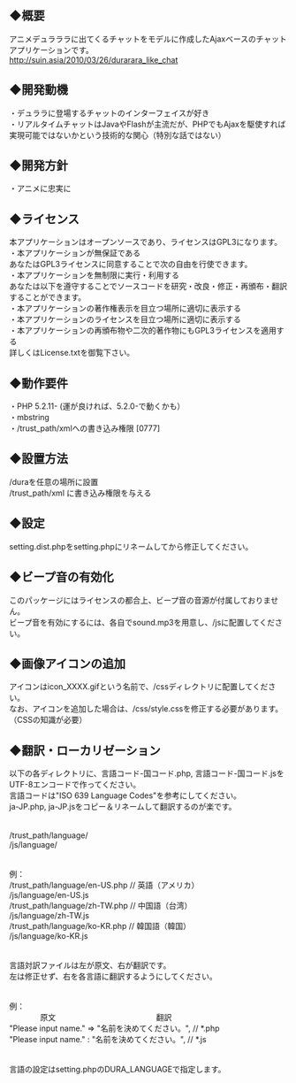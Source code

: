 ## ◆概要

アニメデュラララに出てくるチャットをモデルに作成したAjaxベースのチャットアプリケーションです。  
http://suin.asia/2010/03/26/durarara_like_chat  


## ◆開発動機

・デュララに登場するチャットのインターフェイスが好き  
・リアルタイムチャットはJavaやFlashが主流だが、PHPでもAjaxを駆使すれば実現可能ではないかという技術的な関心（特別な話ではない）  


## ◆開発方針

・アニメに忠実に  


## ◆ライセンス

本アプリケーションはオープンソースであり、ライセンスはGPL3になります。  
・本アプリケーションが無保証である  
あなたはGPL3ライセンスに同意することで次の自由を行使できます。  
・本アプリケーションを無制限に実行・利用する  
あなたは以下を遵守することでソースコードを研究・改良・修正・再頒布・翻訳することができます。  
・本アプリケーションの著作権表示を目立つ場所に適切に表示する  
・本アプリケーションのライセンスを目立つ場所に適切に表示する  
・本アプリケーションの再頒布物や二次的著作物にもGPL3ライセンスを適用する  
詳しくはLicense.txtを御覧下さい。  


## ◆動作要件

・PHP 5.2.11- (運が良ければ、5.2.0-で動くかも）  
・mbstring  
・/trust_path/xmlへの書き込み権限 [0777]  


## ◆設置方法

/duraを任意の場所に設置  
/trust_path/xml に書き込み権限を与える  


## ◆設定

setting.dist.phpをsetting.phpにリネームしてから修正してください。  


## ◆ビープ音の有効化

このパッケージにはライセンスの都合上、ビープ音の音源が付属しておりません。  
ビープ音を有効にするには、各自でsound.mp3を用意し、/jsに配置してください。  


## ◆画像アイコンの追加

アイコンはicon_XXXX.gifという名前で、/cssディレクトリに配置してください。  
なお、アイコンを追加した場合は、/css/style.cssを修正する必要があります。（CSSの知識が必要）  


## ◆翻訳・ローカリゼーション

以下の各ディレクトリに、言語コード-国コード.php, 言語コード-国コード.jsをUTF-8エンコードで作ってください。  
言語コードは"ISO 639 Language Codes"を参考にしてください。  
ja-JP.php, ja-JP.jsをコピー＆リネームして翻訳するのが楽です。  
<br>  
/trust_path/language/  
/js/language/  
<br>  
例：  
/trust_path/language/en-US.php // 英語（アメリカ）  
/js/language/en-US.js  
/trust_path/language/zh-TW.php // 中国語（台湾）  
/js/language/zh-TW.js  
/trust_path/language/ko-KR.php // 韓国語（韓国）  
/js/language/ko-KR.js  
<br>  
言語対訳ファイルは左が原文、右が翻訳です。  
左は修正せず、右を各言語に翻訳するようにしてください。  
<br>  
例：  
　　　　原文　　　　　　　　　　　　　翻訳  
"Please input name." =&gt; "名前を決めてください。", // *.php  
"Please input name." : "名前を決めてください。", // *.js  
<br>  
言語の設定はsetting.phpのDURA_LANGUAGEで指定します。  

